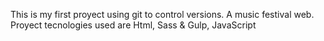 This is my first proyect using git to control versions. A music festival web.
Proyect tecnologies used are Html, Sass & Gulp, JavaScript
